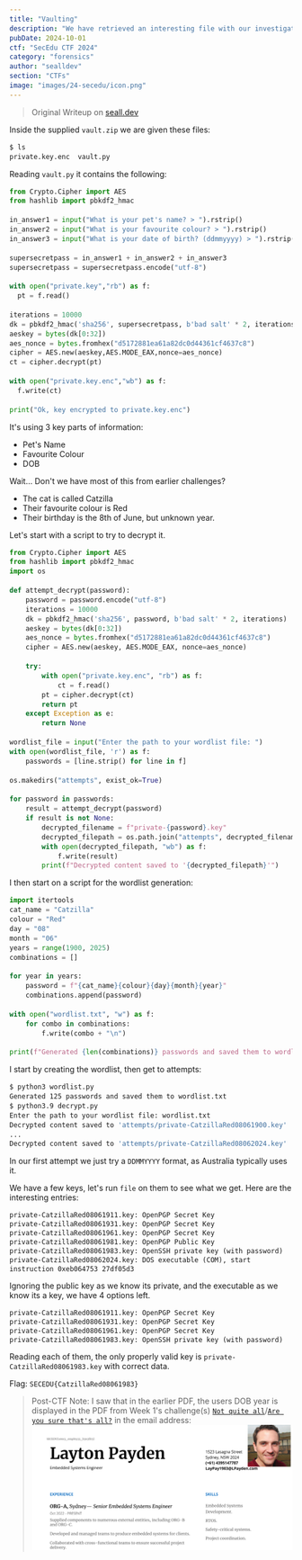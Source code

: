 ```yaml
---
title: "Vaulting"
description: "We have retrieved an interesting file with our investigation. What is the password for the decryption script? Wrap whatever the `supersecretpass` is into `SECEDU{}` Flag formatting note: the decryption script requires 3 pieces of information to decrypt the file. Say these 3 pieces are \"Super\", \"Secret\" and \"Pass\", the flag you should enter is `SECEDU{SuperSecretPass}`"
pubDate: 2024-10-01
ctf: "SecEdu CTF 2024"
category: "forensics"
author: "sealldev"
section: "CTFs"
image: "images/24-secedu/icon.png"
---
```


> Original Writeup on [seall.dev](https://seall.dev/posts/seceduweek22024#vaulting)

Inside the supplied `vault.zip` we are given these files:
```bash
$ ls                                
private.key.enc  vault.py
```

Reading `vault.py` it contains the following:
```python
from Crypto.Cipher import AES
from hashlib import pbkdf2_hmac
 
in_answer1 = input("What is your pet's name? > ").rstrip()
in_answer2 = input("What is your favourite colour? > ").rstrip()
in_answer3 = input("What is your date of birth? (ddmmyyyy) > ").rstrip()

supersecretpass = in_answer1 + in_answer2 + in_answer3
supersecretpass = supersecretpass.encode("utf-8")

with open("private.key","rb") as f:
  pt = f.read()

iterations = 10000
dk = pbkdf2_hmac('sha256', supersecretpass, b'bad salt' * 2, iterations)
aeskey = bytes(dk[0:32])
aes_nonce = bytes.fromhex("d5172881ea61a82dc0d44361cf4637c8")
cipher = AES.new(aeskey,AES.MODE_EAX,nonce=aes_nonce)
ct = cipher.decrypt(pt)

with open("private.key.enc","wb") as f:
  f.write(ct)

print("Ok, key encrypted to private.key.enc")
```

It's using 3 key parts of information:
- Pet's Name
- Favourite Colour
- DOB

Wait... Don't we have most of this from earlier challenges?
- The cat is called Catzilla
- Their favourite colour is Red
- Their birthday is the 8th of June, but unknown year.

Let's start with a script to try to decrypt it.
```python
from Crypto.Cipher import AES
from hashlib import pbkdf2_hmac
import os

def attempt_decrypt(password):
    password = password.encode("utf-8")
    iterations = 10000
    dk = pbkdf2_hmac('sha256', password, b'bad salt' * 2, iterations)
    aeskey = bytes(dk[0:32])
    aes_nonce = bytes.fromhex("d5172881ea61a82dc0d44361cf4637c8")
    cipher = AES.new(aeskey, AES.MODE_EAX, nonce=aes_nonce)
    
    try:
        with open("private.key.enc", "rb") as f:
            ct = f.read()
        pt = cipher.decrypt(ct)
        return pt
    except Exception as e:
        return None

wordlist_file = input("Enter the path to your wordlist file: ")
with open(wordlist_file, 'r') as f:
    passwords = [line.strip() for line in f]

os.makedirs("attempts", exist_ok=True)

for password in passwords:
    result = attempt_decrypt(password)
    if result is not None:
        decrypted_filename = f"private-{password}.key"
        decrypted_filepath = os.path.join("attempts", decrypted_filename)
        with open(decrypted_filepath, "wb") as f:
            f.write(result)
        print(f"Decrypted content saved to '{decrypted_filepath}'")
```

I then start on a script for the wordlist generation:
```python
import itertools
cat_name = "Catzilla"
colour = "Red"
day = "08"
month = "06"
years = range(1900, 2025)
combinations = []

for year in years:
    password = f"{cat_name}{colour}{day}{month}{year}"
    combinations.append(password)

with open("wordlist.txt", "w") as f:
    for combo in combinations:
        f.write(combo + "\n")

print(f"Generated {len(combinations)} passwords and saved them to wordlist.txt")
```

I start by creating the wordlist, then get to attempts:
```bash
$ python3 wordlist.py
Generated 125 passwords and saved them to wordlist.txt
$ python3.9 decrypt.py
Enter the path to your wordlist file: wordlist.txt
Decrypted content saved to 'attempts/private-CatzillaRed08061900.key'
...
Decrypted content saved to 'attempts/private-CatzillaRed08062024.key'
```

In our first attempt we just try a `DDMMYYYY` format, as Australia typically uses it.

We have a few keys, let's run `file` on them to see what we get. Here are the interesting entries:
```
private-CatzillaRed08061911.key: OpenPGP Secret Key
private-CatzillaRed08061931.key: OpenPGP Secret Key
private-CatzillaRed08061961.key: OpenPGP Secret Key
private-CatzillaRed08061981.key: OpenPGP Public Key
private-CatzillaRed08061983.key: OpenSSH private key (with password)
private-CatzillaRed08062024.key: DOS executable (COM), start instruction 0xeb064753 27df05d3
```

Ignoring the public key as we know its private, and the executable as we know its a key, we have 4 options left.

```
private-CatzillaRed08061911.key: OpenPGP Secret Key
private-CatzillaRed08061931.key: OpenPGP Secret Key
private-CatzillaRed08061961.key: OpenPGP Secret Key
private-CatzillaRed08061983.key: OpenSSH private key (with password)
```

Reading each of them, the only properly valid key is `private-CatzillaRed08061983.key` with correct data.

Flag: `SECEDU{CatzillaRed08061983}`

> Post-CTF Note:  I saw that in the earlier PDF, the users DOB year is displayed in the PDF from Week 1's challenge(s) [`Not quite all`](24-seceduw1-notquiteall)/[`Are you sure that's all?`](24-seceduw1-areyousurethatsall) in the email address:
![notquiteall-pdf.png](images/24-secedu/notquiteall-pdf.png)